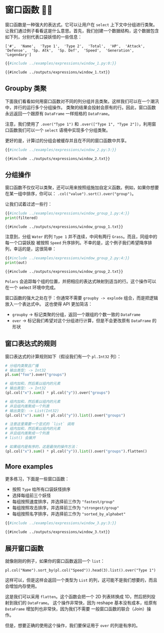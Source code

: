 # 窗口函数 🚀🚀

窗口函数是一种强大的表达式。它可以让用户在 `select` 上下文中分组进行类聚。
让我们通过例子看看这是什么意思。首先，我们创建一个数据结构，这个数据包含如下列，分别代表口袋妖怪的一些信息：

`['#',  'Name',  'Type 1',  'Type 2',  'Total',  'HP',  'Attack',  'Defense',  'Sp. Atk',  'Sp. Def',  'Speed',  'Generation',  'Legendary']`

```python
{{#include ../examples/expressions/window_1.py:0:}}
```

```text
{{#include ../outputs/expressions/window_1.txt}}
```

## Groupby 类聚

下面我们看看如何用窗口函数对不同的列分组并且类聚。这样我们可以在一个潮汛中，并行的运行多个分组操作。
类聚的结果会投射会原有的行。因此，窗口函数永远返回一个跟原有 `DataFrame` 一样规格的 `DataFrame`。

注意，我们使用了 `.over("Type 1")` 和 `.over(["Type 1", "Type 2"])`，利用窗口函数我们可以一个 
`select` 语境中实现多个分组类聚。

更好的是，计算过的分组会被缓存并且在不同的窗口函数中共享。

```python
{{#include ../examples/expressions/window_2.py:3:}}
```

```text
{{#include ../outputs/expressions/window_2.txt}}
```

## 分组操作

窗口函数不仅仅可以类聚，还可以用来按照组施加自定义函数。例如，如果你想要在某一组中排序，你可以：
`.col("value").sort().over("group")`。

让我们试着过滤一些行：

```python
{{#include ../examples/expressions/window_group_1.py:4:}}
print(filtered)
```

```text
{{#include ../outputs/expressions/window_group_1.txt}}
```

注意到，分组 `Water` 的列 `Type 1` 并不连续，中间有两行 `Grass`。而且，同组中的每一个口袋妖股
被按照 `Speed` 升序排列。不幸的是，这个例子我们希望降序排列，幸运的是，这很简单：

```python
{{#include ../examples/expressions/window_group_2.py:4:}}
print(out)
```

```text
{{#include ../outputs/expressions/window_group_2.txt}}
```

`Polars` 会追踪每个组的位置，并把相应的表达式映射到适当的行。这个操作可以在一个 select 环境中完成。

窗口函数的强大之处在于：你通常不需要 `groupby -> explode` 组合，而是把逻辑放入一个表达式中。
这也使得 API 更加简洁：

- `groupby` -> 标记类聚的分组，返回一个跟组的个数一致的 `DataFrame`
- `over` -> 标记我们希望对这个分组进行计算，但是不会更改原有 `DataFrame` 的形状

## 窗口表达式的规则

窗口表达式的计算规则如下（假设我们有一个 `pl.Int32` 列）：

```python
# 分组内类聚且广播
# 输出类型: -> Int32
pl.sum("foo").over("groups")

# 组内加和，然后乘以组内的元素
# 输出类型: -> Int32
(pl.col("x").sum() * pl.col("y")).over("groups")

# 组内加和，然后乘以组内的元素
# 并且组内类聚成一个列表
# 输出类型: -> List(Int32)
(pl.col("x").sum() * pl.col("y")).list().over("groups")

# 注意这里需要一个显式的 `list` 调用
# 组内加和，然后乘以组内的元素
# 并且组内类聚成一个列表
# list() 会展开

# 如果组内是有序的，这是最快的操作方法：
(pl.col("x").sum() * pl.col("y")).list().over("groups").flatten()
```

## More examples

更多练习，下面是一些窗口函数：

- 按照 `Type` 给所有口袋妖怪排序
- 选择每组前三个妖怪
- 每组按照速度排序，并选择前三作为 `"fastest/group"`
- 每组按照攻击排序，并选择前三作为 `"strongest/group"`
- 每组按照名字排序，并选择前三作为 `"sorted_by_alphabet"`

```python
{{#include ../examples/expressions/window_3.py:3:}}
```

```text
{{#include ../outputs/expressions/window_3.txt}}
```

## 展开窗口函数

就像刚刚的例子，如果你的窗口函数返回一个 `list`：

`pl.col("Name").sort_by(pl.col("Speed")).head(3).list().over("Type 1")`

这样可以，但是这样会返回一个类型为 `List` 的列，这可能不是我们想要的，而且会增加内存使用。

这是我们可以采用 `flatten`。这个函数会把一个 2D 列表转换成 1D，然后把列投射到我们的 `DataFrame`。
这个操作非常快，因为 reshape 基本没有成本，给原有 `DataFrame` 增加列也非常快，因为我们不需要
一般窗口函数的联合（Join）操作。

但是，想要正确的使用这个操作，我们要保证用于 `over` 的列是有序的。
